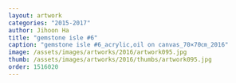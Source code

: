 ```yaml
---
layout: artwork
categories: "2015-2017"
author: Jihoon Ha
title: "gemstone isle #6"
caption: "gemstone isle #6_acrylic,oil on canvas_70×70㎝_2016"
image: /assets/images/artworks/2016/artwork095.jpg
thumb: /assets/images/artworks/2016/thumbs/artwork095.jpg
order: 1516020
---
```

